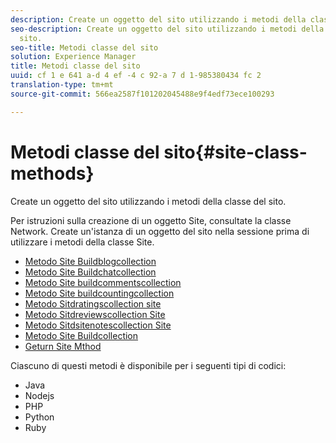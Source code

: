 ```yaml
---
description: Create un oggetto del sito utilizzando i metodi della classe del sito.
seo-description: Create un oggetto del sito utilizzando i metodi della classe del
  sito.
seo-title: Metodi classe del sito
solution: Experience Manager
title: Metodi classe del sito
uuid: cf 1 e 641 a-d 4 ef -4 c 92-a 7 d 1-985380434 fc 2
translation-type: tm+mt
source-git-commit: 566ea2587f101202045488e9f4edf73ece100293

---
```



# Metodi classe del sito{#site-class-methods}

Create un oggetto del sito utilizzando i metodi della classe del sito.

Per istruzioni sulla creazione di un oggetto Site, consultate la classe Network. Create un'istanza di un oggetto del sito nella sessione prima di utilizzare i metodi della classe Site.

* [Metodo Site Buildblogcollection](../c-installing-libraries/r-buildblogcollection-site-method.md#r_buildblogcollection_site_method)
* [Metodo Site Buildchatcollection](../c-installing-libraries/r-buildchatcollection-site-method.md#r_buildchatcollection_site_method)
* [Metodo Site buildcommentscollection](../c-installing-libraries/r-buildcommentscollection-site-method.md#r_buildcommentscollection_site_method)
* [Metodo Site buildcountingcollection](../c-installing-libraries/r-buildcountingcollection-site-method.md#r_buildcountingcollection_site_method)
* [Metodo Sitdratingscollection site](../c-installing-libraries/r-buildratingscollection-site-method.md#r_buildratingscollection_site_method)
* [Metodo Sitdreviewscollection Site](../c-installing-libraries/r-buildreviewscollection-site-method.md#r_buildreviewscollection_site_method)
* [Metodo Sitdsitenotescollection Site](../c-installing-libraries/r-buildsitenotescollection-site-method.md#r_buildsitenotescollection_site_method)
* [Metodo Site Buildcollection](../c-installing-libraries/r-buildcollection-site-method.md#r_buildcollection_site_method)
* [Geturn Site Mthod](../c-installing-libraries/r-geturn-site-method.md#r_geturn_site_method)

Ciascuno di questi metodi è disponibile per i seguenti tipi di codici:

* Java
* Nodejs
* PHP
* Python
* Ruby


